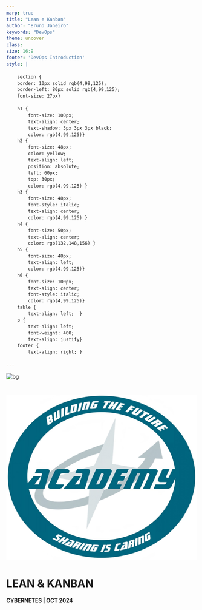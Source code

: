 ```yaml
---
marp: true
title: "Lean e Kanban"
author: "Bruno Janeiro"
keywords: "DevOps"
theme: uncover
class: 
size: 16:9
footer: 'DevOps Introduction'
style: |

    section {
    border: 10px solid rgb(4,99,125);
    border-left: 80px solid rgb(4,99,125);
    font-size: 27px}

    h1 {
        font-size: 100px;
        text-align: center;
        text-shadow: 3px 3px 3px black; 
        color: rgb(4,99,125)}
    h2 {
        font-size: 48px;
        color: yellow;
        text-align: left;
        position: absolute;
        left: 60px;
        top: 30px;
        color: rgb(4,99,125) }
    h3 {
        font-size: 48px;
        font-style: italic;
        text-align: center;
        color: rgb(4,99,125) }
    h4 {
        font-size: 50px;
        text-align: center;
        color: rgb(132,148,156) }
    h5 {
        font-size: 48px;
        text-align: left;
        color: rgb(4,99,125)}
    h6 {
        font-size: 100px;
        text-align: center;
        font-style: italic;
        color: rgb(4,99,125)}
    table {
        text-align: left;  }
    p {
        text-align: left;
        font-weight: 400;
        text-align: justify}
    footer {
        text-align: right; }
    
---
```


<!-- Primeiro slide com borda ao redor de todo o slide -->

  ![bg]()

  # ![w:200px](imagens/simbolo_cybernetes.jpg)

  # LEAN & KANBAN
  #### CYBERNETES | OCT 2024

